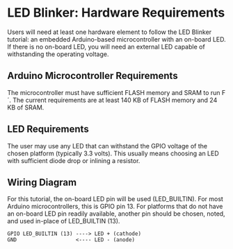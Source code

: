 # LED Blinker: Hardware Requirements

Users will need at least one hardware element to follow the LED Blinker tutorial: an embedded Arduino-based microcontroller with an on-board LED. If there is no on-board LED, you will need an external LED capable of withstanding the operating voltage.

## Arduino Microcontroller Requirements

The microcontroller must have sufficient FLASH memory and SRAM to run F´. The current requirements are at least 140 KB of FLASH memory and 24 KB of SRAM.

## LED Requirements

The user may use any LED that can withstand the GPIO voltage of the chosen platform (typically 3.3 volts). This usually means choosing an LED with sufficient diode drop or inlining a resistor.

## Wiring Diagram

For this tutorial, the on-board LED pin will be used (LED_BUILTIN). For most Arduino microcontrollers, this is GPIO pin 13. For platforms that do not have an on-board LED pin readily available, another pin should be chosen, noted, and used in-place of LED_BUILTIN (13).

```
GPIO LED_BUILTIN (13) ----> LED + (cathode) 
GND                   <---- LED - (anode)     
```

